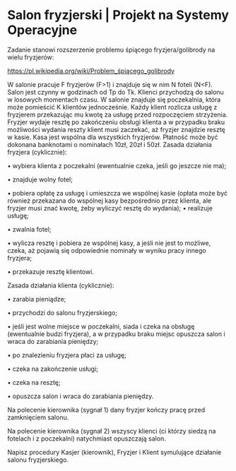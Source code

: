 # Salon fryzjerski | Projekt na Systemy Operacyjne

Zadanie stanowi rozszerzenie problemu śpiącego fryzjera/golibrody na wielu fryzjerów:

https://pl.wikipedia.org/wiki/Problem_śpiącego_golibrody

W salonie pracuje F fryzjerów (F>1) i znajduje się w nim N foteli (N<F). Salon jest czynny w godzinach od Tp do Tk. Klienci przychodzą do salonu w losowych momentach czasu. W salonie znajduje się poczekalnia, która może pomieścić K klientów jednocześnie. Każdy klient rozlicza usługę z fryzjerem przekazując mu kwotę za usługę przed rozpoczęciem strzyżenia. Fryzjer wydaje resztę po zakończeniu obsługi klienta a w przypadku braku możliwości wydania reszty klient musi zaczekać, aż fryzjer znajdzie resztę w kasie. Kasa jest wspólna dla wszystkich fryzjerów. Płatność może być dokonana banknotami o nominałach 10zł, 20zł i 50zł.
Zasada działania fryzjera (cyklicznie):

• wybiera klienta z poczekalni (ewentualnie czeka, jeśli go jeszcze nie ma);

• znajduje wolny fotel;

• pobiera opłatę za usługę i umieszcza we wspólnej kasie (opłata może być również przekazana do wspólnej kasy bezpośrednio przez klienta, ale fryzjer musi znać kwotę, żeby wyliczyć resztę do wydania);
• realizuje usługę;

• zwalnia fotel;

• wylicza resztę i pobiera ze wspólnej kasy, a jeśli nie jest to możliwe, czeka, aż pojawią się odpowiednie nominały w wyniku pracy innego fryzjera;

• przekazuje resztę klientowi.

Zasada działania klienta (cyklicznie):

• zarabia pieniądze;

• przychodzi do salonu fryzjerskiego;

• jeśli jest wolne miejsce w poczekalni, siada i czeka na obsługę (ewentualnie budzi fryzjera), a w przypadku braku miejsc opuszcza salon i wraca do zarabiania pieniędzy;

• po znalezieniu fryzjera płaci za usługę;

• czeka na zakończenie usługi;

• czeka na resztę;

• opuszcza salon i wraca do zarabiania pieniędzy.

Na polecenie kierownika (sygnał 1) dany fryzjer kończy pracę przed zamknięciem salonu.

Na polecenie kierownika (sygnał 2) wszyscy klienci (ci którzy siedzą na fotelach i z poczekalni) natychmiast opuszczają salon.

Napisz procedury Kasjer (kierownik), Fryzjer i Klient symulujące działanie salonu fryzjerskiego.
